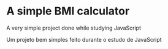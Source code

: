 # A simple BMI calculator
 A very simple project done while studying JavaScript
 
 
 Um projeto bem simples feito durante o estudo de JavaScript
